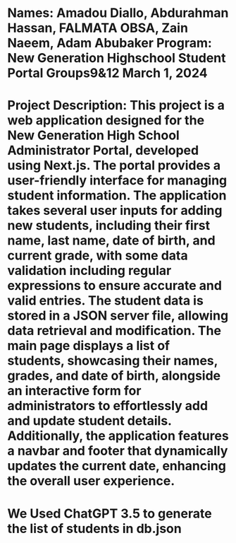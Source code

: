 # Names: Amadou Diallo, Abdurahman Hassan, FALMATA OBSA, Zain Naeem, Adam Abubaker Program: New Generation Highschool Student Portal Groups9&12 March 1, 2024

# Project Description: This project is a web application designed for the New Generation High School Administrator Portal, developed using Next.js. The portal provides a user-friendly interface for managing student information. The application takes several user inputs for adding new students, including their first name, last name, date of birth, and current grade, with some data validation including regular expressions to ensure accurate and valid entries. The student data is stored in a JSON server file, allowing data retrieval and modification. The main page displays a list of students, showcasing their names, grades, and date of birth, alongside an interactive form for administrators to effortlessly add and update student details. Additionally, the application features a navbar and footer that dynamically updates the current date, enhancing the overall user experience.

# We Used ChatGPT 3.5 to generate the list of students in db.json